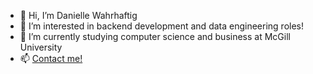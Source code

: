 - 👋 Hi, I’m Danielle Wahrhaftig
- 👀 I’m interested in backend development and data engineering roles!
- 🌱 I’m currently studying computer science and business at McGill University
- 📫 [Contact me!](mailto:danielle.wahrhaftig@mail.mcgill.ca) 
<!---
Daniellewahr/Daniellewahr is a ✨ special ✨ repository because its `README.md` (this file) appears on your GitHub profile.
You can click the Preview link to take a look at your changes.
--->
